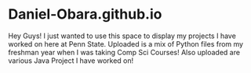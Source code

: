 # Daniel-Obara.github.io
Hey Guys! I just wanted to use this space to display my projects I have worked on
here at Penn State. 
Uploaded is a mix of Python files from my freshman year when I was taking Comp Sci Courses!
Also uploaded are various Java Project I have worked on!
